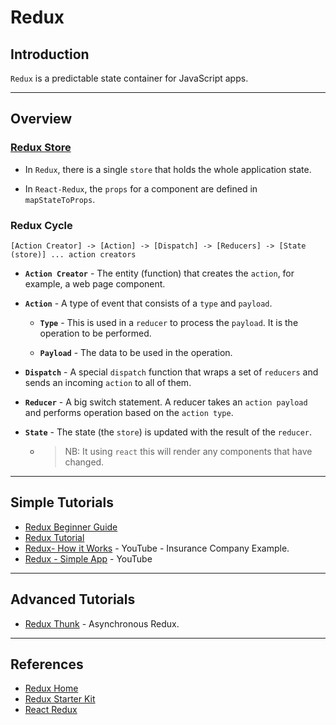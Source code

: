 # Redux

## Introduction

`Redux` is a predictable state container for JavaScript apps.

---

## Overview

### [Redux Store](https://redux.js.org/basics/store)

* In `Redux`, there is a single `store` that holds the whole application state.

* In `React-Redux`, the `props` for a component are defined in `mapStateToProps`.


### Redux Cycle

```
[Action Creator] -> [Action] -> [Dispatch] -> [Reducers] -> [State (store)] ... action creators
```

* __`Action Creator`__ - The entity (function) that creates the `action`, for example, a web page component.



* __`Action`__ - A type of event that consists of a `type` and `payload`.
    
    * __`Type`__ - This is used in a `reducer` to process the `payload`. It is the operation to be performed.

    * __`Payload`__ - The data to be used in the operation.


* __`Dispatch`__ - A special `dispatch` function that wraps a set of `reducers` and sends an incoming `action` to all of them.

* __`Reducer`__ - A big switch statement. A reducer takes an `action payload` and performs operation based on the `action type`.

* __`State`__ - The state (the `store`) is updated with the result of the `reducer`.

    * >NB: It using `react` this will render any components that have changed.



---

## Simple Tutorials

* [Redux Beginner Guide](https://www.valentinog.com/blog/redux/)
* [Redux Tutorial](https://www.robinwieruch.de/react-redux-tutorial/)
* [Redux- How it Works](https://www.youtube.com/watch?v=3sjMRS1gJys) - YouTube - Insurance Company Example.
* [Redux - Simple App](https://www.youtube.com/watch?v=kJeXr1K3nyg) - YouTube

---

## Advanced Tutorials

* [Redux Thunk](https://www.youtube.com/watch?v=1QI-UE3-0PU) - Asynchronous Redux.


---

## References

* [Redux Home](https://redux.js.org/)
* [Redux Starter Kit](https://redux-starter-kit.js.org/)
* [React Redux](https://react-redux.js.org/)
